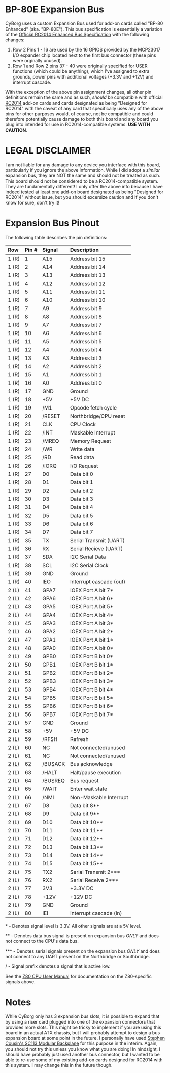 # BP-80E Expansion Bus

CyBorg uses a custom Expansion Bus used for add-on cards called "BP-80 Enhanced" (aka. "BP-80E"). This bus specification is essentially a variation of the [Official RC2014 Enhanced Bus Specification](https://smallcomputercentral.com/documentation/specification-rc2014-bus/#enhanced) with the following changes:

1) Row 2 Pins 1 - 16 are used by the 16 GPIOS provided by the MCP23017 I/O expander chip located next to the first bus connector (these pins were orginally unused).
2) Row 1 and Row 2 pins 37 - 40 were originally specified for USER functions (which could be anything), which I've assigned to extra grounds, power pins with additional voltages (+3.3V and +12V) and interrupt cascade.

With the exception of the above pin assignment changes, all other pin definitions remain the same and as such, *should be* compatible with official [RC2014](https://rc2014.co.uk/) add-on cards and cards designated as being "Designed for RC2014" with the caveat of any card that specifically uses any of the above pins for other purposes would, of course, not be compatible and could therefore potentially cause damage to both this board and any board you plug into intended for use in RC2014-compatible systems. **USE WITH CAUTION**.

# LEGAL DISCLAIMER
I am not liable for any damage to any device you interface with this board, particularly if you ignore the above information. While I did adopt a *similar* expansion bus, they are NOT the same and should not be treated as such. This board should not be considered to be a RC2014-compatible system. They are fundamentally different! I only offer the above info because I have indeed tested at least one add-on board designated as being "Designed for RC2014" without issue, but you should excersize caution and if you don't know for sure, don't try it!

# Expansion Bus Pinout

The following table describes the pin definitions:

| Row  | Pin # | Signal | Description                       |
| :--- | :---  | :---   | :---                              |
| 1 (R)| 1     | A15    | Address bit 15                    |
| 1 (R)| 2     | A14    | Address bit 14                    |
| 1 (R)| 3     | A13    | Address bit 13                    |
| 1 (R)| 4     | A12    | Address bit 12                    |
| 1 (R)| 5     | A11    | Address bit 11                    |
| 1 (R)| 6     | A10    | Address bit 10                    |
| 1 (R)| 7     | A9     | Address bit 9                     |
| 1 (R)| 8     | A8     | Address bit 8                     |
| 1 (R)| 9     | A7     | Address bit 7                     |
| 1 (R)| 10    | A6     | Address bit 6                     |
| 1 (R)| 11    | A5     | Address bit 5                     |
| 1 (R)| 12    | A4     | Address bit 4                     |
| 1 (R)| 13    | A3     | Address bit 3                     |
| 1 (R)| 14    | A2     | Address bit 2                     |
| 1 (R)| 15    | A1     | Address bit 1                     |
| 1 (R)| 16    | A0     | Address bit 0                     |
| 1 (R)| 17    | GND    | Ground                            |
| 1 (R)| 18    | +5V    | +5V DC                            |
| 1 (R)| 19    | /M1    | Opcode fetch cycle                |
| 1 (R)| 20    | /RESET | Northbridge/CPU reset             |
| 1 (R)| 21    | CLK    | CPU Clock                         |
| 1 (R)| 22    | /INT   | Maskable Interrupt                |
| 1 (R)| 23    | /MREQ  | Memory Request                    |
| 1 (R)| 24    | /WR    | Write data                        |
| 1 (R)| 25    | /RD    | Read data                         |
| 1 (R)| 26    | /IORQ  | I/O Request                       |
| 1 (R)| 27    | D0     | Data bit 0                        |
| 1 (R)| 28    | D1     | Data bit 1                        |
| 1 (R)| 29    | D2     | Data bit 2                        |
| 1 (R)| 30    | D3     | Data bit 3                        |
| 1 (R)| 31    | D4     | Data bit 4                        |
| 1 (R)| 32    | D5     | Data bit 5                        |
| 1 (R)| 33    | D6     | Data bit 6                        |
| 1 (R)| 34    | D7     | Data bit 7                        |
| 1 (R)| 35    | TX     | Serial Transmit (UART)            |
| 1 (R)| 36    | RX     | Serial Recieve (UART)             |
| 1 (R)| 37    | SDA    | I2C Serial Data                   |
| 1 (R)| 38    | SCL    | I2C Serial Clock                  |
| 1 (R)| 39    | GND    | Ground                            |
| 1 (R)| 40    | IEO    | Interrupt cascade (out)           |
| 2 (L)| 41    | GPA7   | IOEX Port A bit 7*                |
| 2 (L)| 42    | GPA6   | IOEX Port A bit 6*                |
| 2 (L)| 43    | GPA5   | IOEX Port A bit 5*                |
| 2 (L)| 44    | GPA4   | IOEX Port A bit 4*                |
| 2 (L)| 45    | GPA3   | IOEX Port A bit 3*                |
| 2 (L)| 46    | GPA2   | IOEX Port A bit 2*                |
| 2 (L)| 47    | GPA1   | IOEX Port A bit 1*                |
| 2 (L)| 48    | GPA0   | IOEX Port A bit 0*                |
| 2 (L)| 49    | GPB0   | IOEX Port B bit 0*                |
| 2 (L)| 50    | GPB1   | IOEX Port B bit 1*                |
| 2 (L)| 51    | GPB2   | IOEX Port B bit 2*                |
| 2 (L)| 52    | GPB3   | IOEX Port B bit 3*                |
| 2 (L)| 53    | GPB4   | IOEX Port B bit 4*                |
| 2 (L)| 54    | GPB5   | IOEX Port B bit 5*                |
| 2 (L)| 55    | GPB6   | IOEX Port B bit 6*                |
| 2 (L)| 56    | GPB7   | IOEX Port B bit 7*                |
| 2 (L)| 57    | GND    | Ground                            |
| 2 (L)| 58    | +5V    | +5V DC                            |
| 2 (L)| 59    | /RFSH  | Refresh                           |
| 2 (L)| 60    | NC     | Not connected/unused              |
| 2 (L)| 61    | NC     | Not connected/unused              |
| 2 (L)| 62    | /BUSACK| Bus acknowledge                   |
| 2 (L)| 63    | /HALT  | Halt/pause execution              |
| 2 (L)| 64    | /BUSREQ| Bus request                       |
| 2 (L)| 65    | /WAIT  | Enter wait state                  |
| 2 (L)| 66    | /NMI   | Non-Maskable Interrupt            |
| 2 (L)| 67    | D8     | Data bit 8**                      |
| 2 (L)| 68    | D9     | Data bit 9**                      |
| 2 (L)| 69    | D10    | Data bit 10**                     |
| 2 (L)| 70    | D11    | Data bit 11**                     |
| 2 (L)| 71    | D12    | Data bit 12**                     |
| 2 (L)| 72    | D13    | Data bit 13**                     |
| 2 (L)| 73    | D14    | Data bit 14**                     |
| 2 (L)| 74    | D15    | Data bit 15**                     |
| 2 (L)| 75    | TX2    | Serial Transmit 2***              |
| 2 (L)| 76    | RX2    | Serial Receive 2***               |
| 2 (L)| 77    | 3V3    | +3.3V DC                          |
| 2 (L)| 78    | +12V   | +12V DC                           |
| 2 (L)| 79    | GND    | Ground                            |
| 2 (L)| 80    | IEI    | Interrupt cascade (in)            |

\* - Denotes signal level is 3.3V. All other signals are at a 5V level.

\** - Denotes data bus signal is present on expansion bus *ONLY* and does not connect to the CPU's data bus.

\*** - Denotes serial signals present on the expansion bus *ONLY* and does not connect to any UART present on the Northbridge or Southbridge.

\/ - Signal prefix denotes a signal that is active low.

See the [Z80 CPU User Manual](https://www.zilog.com/docs/z80/um0080.pdf) for documentation on the Z80-specific signals above.

# Notes
While CyBorg only has 3 expansion bus slots, it is possible to expand that by using a riser card plugged into one of the expansion connectors that provides more slots. This might be tricky to implement if you are using this board in an actual ATX chassis, but I will probably attempt to design a bus expansion board at some point in the future. I personally have used [Stephen Cousin's SC113 Modular Backplane](https://smallcomputercentral.com/sc113-modular-backplane-rc2014/) for this purpose in the interim. Again, you should not try this unless you know what you are doing! In hindsight, I should have probably just used another bus connector, but I wanted to be able to re-use some of my existing add-on cards designed for RC2014 with this system. I may change this in the future though.